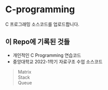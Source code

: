 # C-programming

C 프로그래밍 소스코드를 업로드합니다.

## 이 Repo에 기록된 것들

- 개인적인 C Programming 연습코드
- 중앙대학교 2022-1학기 자료구조 수업 소스코드

> Matrix  
> Stack  
> Queue
